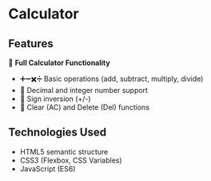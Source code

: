 # Calculator

## Features

🧮 **Full Calculator Functionality**
- ➕➖✖️➗ Basic operations (add, subtract, multiply, divide)
- 🔢 Decimal and integer number support
- 🔄 Sign inversion (+/-)
- 🧹 Clear (AC) and Delete (Del) functions

## Technologies Used

- HTML5 semantic structure
- CSS3 (Flexbox, CSS Variables)
- JavaScript (ES6)
